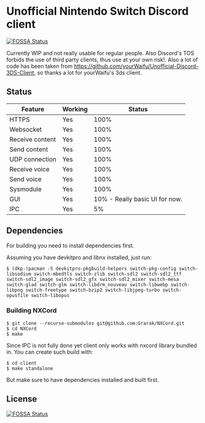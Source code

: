 # Unofficial Nintendo Switch Discord client
[![FOSSA Status](https://app.fossa.io/api/projects/git%2Bgithub.com%2FGrarak%2FNXCord.svg?type=shield)](https://app.fossa.io/projects/git%2Bgithub.com%2FGrarak%2FNXCord?ref=badge_shield)

Currently WIP and not really usable for regular people. Also Discord's TOS forbids the use of third party clients, thus use at your own risk!. Also a lot of code has been taken from https://github.com/yourWaifu/Unofficial-Discord-3DS-Client, so thanks a lot for yourWaifu's 3ds client.

## Status
| Feature         | Working   | Status                  |
|-----------------|-----------|-------------------------|
| HTTPS           | Yes       | 100%                    |
| Websocket       | Yes       | 100%                    |
| Receive content | Yes       | 100%                    |
| Send content    | Yes       | 100%                    |
| UDP connection  | Yes       | 100%                    |
| Receive voice   | Yes       | 100%                    |
| Send voice      | Yes       | 100%                    |
| Sysmodule       | Yes       | 100%                    |
| GUI             | Yes       | 10% - Really basic UI for now. |
| IPC             | Yes       | 5%                      |

## Dependencies
For building you need to install dependencies first.

Assuming you have devkitpro and libnx installed, just run:
```
$ (dkp-)pacman -S devkitpro-pkgbuild-helpers switch-pkg-config switch-libsodium switch-mbedtls switch-zlib switch-sdl2 switch-sdl2_ttf switch-sdl2_image switch-sdl2_gfx switch-sdl2_mixer switch-mesa switch-glad switch-glm switch-libdrm_nouveau switch-libwebp switch-libpng switch-freetype switch-bzip2 switch-libjpeg-turbo switch-opusfile switch-libopus
```

### Building NXCord
```
$ git clone --recurse-submodules git@github.com:Grarak/NXCord.git
$ cd NXCord
$ make
```

Since IPC is not fully done yet client only works with nxcord library bundled in. You can create such build with:
```
$ cd client
$ make standalone
```
But make sure to have dependencies installed and built first.


## License
[![FOSSA Status](https://app.fossa.io/api/projects/git%2Bgithub.com%2FGrarak%2FNXCord.svg?type=large)](https://app.fossa.io/projects/git%2Bgithub.com%2FGrarak%2FNXCord?ref=badge_large)
